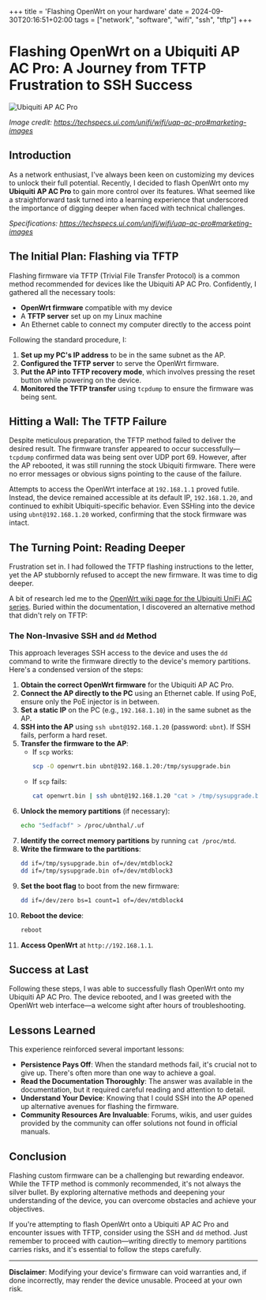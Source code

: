 +++
title = 'Flashing OpenWrt on your hardware'
date = 2024-09-30T20:16:51+02:00
tags = ["network", "software", "wifi", "ssh", "tftp"]
+++
# Flashing OpenWrt on a Ubiquiti AP AC Pro: A Journey from TFTP Frustration to SSH Success

![Ubiquiti AP AC Pro](/images/posts/uap-ac-pro-8.png)

*Image credit: https://techspecs.ui.com/unifi/wifi/uap-ac-pro#marketing-images*

## Introduction

As a network enthusiast, I've always been keen on customizing my devices to unlock their full potential. Recently, I decided to flash OpenWrt onto my **Ubiquiti AP AC Pro** to gain more control over its features. What seemed like a straightforward task turned into a learning experience that underscored the importance of digging deeper when faced with technical challenges.

*Specifications: https://techspecs.ui.com/unifi/wifi/uap-ac-pro#marketing-images*

## The Initial Plan: Flashing via TFTP

Flashing firmware via TFTP (Trivial File Transfer Protocol) is a common method recommended for devices like the Ubiquiti AP AC Pro. Confidently, I gathered all the necessary tools:

- **OpenWrt firmware** compatible with my device
- A **TFTP server** set up on my Linux machine
- An Ethernet cable to connect my computer directly to the access point

Following the standard procedure, I:

1. **Set up my PC's IP address** to be in the same subnet as the AP.
2. **Configured the TFTP server** to serve the OpenWrt firmware.
3. **Put the AP into TFTP recovery mode**, which involves pressing the reset button while powering on the device.
4. **Monitored the TFTP transfer** using `tcpdump` to ensure the firmware was being sent.

## Hitting a Wall: The TFTP Failure

Despite meticulous preparation, the TFTP method failed to deliver the desired result. The firmware transfer appeared to occur successfully—`tcpdump` confirmed data was being sent over UDP port 69. However, after the AP rebooted, it was still running the stock Ubiquiti firmware. There were no error messages or obvious signs pointing to the cause of the failure.

Attempts to access the OpenWrt interface at `192.168.1.1` proved futile. Instead, the device remained accessible at its default IP, `192.168.1.20`, and continued to exhibit Ubiquiti-specific behavior. Even SSHing into the device using `ubnt@192.168.1.20` worked, confirming that the stock firmware was intact.

## The Turning Point: Reading Deeper

Frustration set in. I had followed the TFTP flashing instructions to the letter, yet the AP stubbornly refused to accept the new firmware. It was time to dig deeper.

A bit of research led me to the [OpenWrt wiki page for the Ubiquiti UniFi AC series](https://openwrt.org/toh/ubiquiti/unifiac). Buried within the documentation, I discovered an alternative method that didn't rely on TFTP:

### The Non-Invasive SSH and `dd` Method

This approach leverages SSH access to the device and uses the `dd` command to write the firmware directly to the device's memory partitions. Here's a condensed version of the steps:

1. **Obtain the correct OpenWrt firmware** for the Ubiquiti AP AC Pro.
2. **Connect the AP directly to the PC** using an Ethernet cable. If using PoE, ensure only the PoE injector is in between.
3. **Set a static IP** on the PC (e.g., `192.168.1.10`) in the same subnet as the AP.
4. **SSH into the AP** using `ssh ubnt@192.168.1.20` (password: `ubnt`). If SSH fails, perform a hard reset.
5. **Transfer the firmware to the AP**:
   - If `scp` works:
     ```bash
     scp -O openwrt.bin ubnt@192.168.1.20:/tmp/sysupgrade.bin
     ```
   - If `scp` fails:
     ```bash
     cat openwrt.bin | ssh ubnt@192.168.1.20 "cat > /tmp/sysupgrade.bin"
     ```
6. **Unlock the memory partitions** (if necessary):
   ```bash
   echo "5edfacbf" > /proc/ubnthal/.uf
   ```
7. **Identify the correct memory partitions** by running `cat /proc/mtd`.
8. **Write the firmware to the partitions**:
   ```bash
   dd if=/tmp/sysupgrade.bin of=/dev/mtdblock2
   dd if=/tmp/sysupgrade.bin of=/dev/mtdblock3
   ```
9. **Set the boot flag** to boot from the new firmware:
   ```bash
   dd if=/dev/zero bs=1 count=1 of=/dev/mtdblock4
   ```
10. **Reboot the device**:
    ```bash
    reboot
    ```
11. **Access OpenWrt** at `http://192.168.1.1`.

## Success at Last

Following these steps, I was able to successfully flash OpenWrt onto my Ubiquiti AP AC Pro. The device rebooted, and I was greeted with the OpenWrt web interface—a welcome sight after hours of troubleshooting.

## Lessons Learned

This experience reinforced several important lessons:

- **Persistence Pays Off**: When the standard methods fail, it's crucial not to give up. There's often more than one way to achieve a goal.
- **Read the Documentation Thoroughly**: The answer was available in the documentation, but it required careful reading and attention to detail.
- **Understand Your Device**: Knowing that I could SSH into the AP opened up alternative avenues for flashing the firmware.
- **Community Resources Are Invaluable**: Forums, wikis, and user guides provided by the community can offer solutions not found in official manuals.

## Conclusion

Flashing custom firmware can be a challenging but rewarding endeavor. While the TFTP method is commonly recommended, it's not always the silver bullet. By exploring alternative methods and deepening your understanding of the device, you can overcome obstacles and achieve your objectives.

If you're attempting to flash OpenWrt onto a Ubiquiti AP AC Pro and encounter issues with TFTP, consider using the SSH and `dd` method. Just remember to proceed with caution—writing directly to memory partitions carries risks, and it's essential to follow the steps carefully.

---

**Disclaimer**: Modifying your device's firmware can void warranties and, if done incorrectly, may render the device unusable. Proceed at your own risk.
